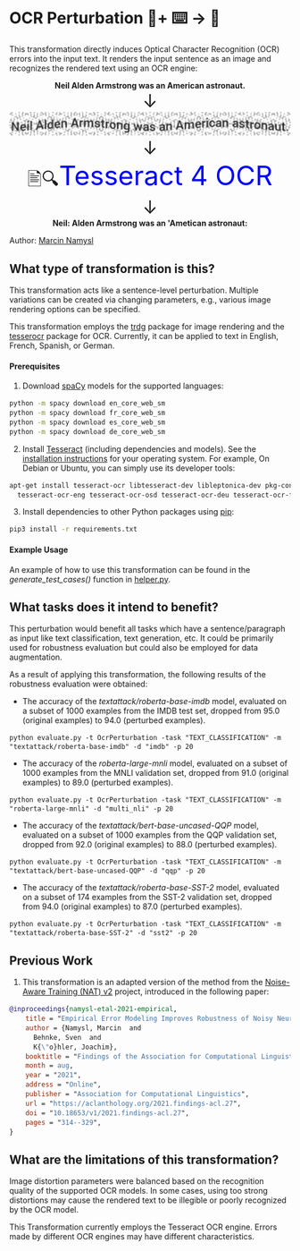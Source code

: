 # OCR Perturbation 🦎+ ⌨️ → 🐍
This transformation directly induces Optical Character Recognition (OCR) errors into the input text. It renders the input sentence as an image and recognizes the rendered text using an OCR engine:

<p align="center"> 
  <b>Neil Alden Armstrong was an American astronaut.</b>
  <br>
    <font size="+3">&#8595;</font>
  <br>
  <img src="example.png" style="zoom:200%;" />
  <br>
    <font size="+3">&#8595;</font>
  <br>
    <font size="+3">&#128441;&#128269;</font><font size="+4" color="blue">Tesseract 4 OCR</font>
  <br>
    <font size="+3">&#8595;</font>
  <br>
    <b>Neil: Alden Armstrong was an 'Ametican astronaut:</b>
</p>


Author: [Marcin Namysl](https://github.com/mnamysl/)

## What type of transformation is this?
This transformation acts like a sentence-level perturbation. Multiple variations can be created via changing parameters, e.g., various image rendering options can be specified.

This transformation employs the [trdg](https://pypi.org/project/trdg/) package for image rendering and the [tesserocr](https://pypi.org/project/tesserocr/) package for OCR. Currently, it can be applied to text in English, French, Spanish, or German.

#### Prerequisites 

1) Download [spaCy](https://pypi.org/project/spacy/) models for the supported languages:

```sh
python -m spacy download en_core_web_sm
python -m spacy download fr_core_web_sm
python -m spacy download es_core_web_sm
python -m spacy download de_core_web_sm
```
2. Install [Tesseract](https://github.com/tesseract-ocr/tesseract) (including dependencies and models). See the [installation instructions](https://tesseract-ocr.github.io/tessdoc/#compiling-and-installation) for your operating system. For example, On Debian or Ubuntu, you can simply use its developer tools:

```bash
apt-get install tesseract-ocr libtesseract-dev libleptonica-dev pkg-config \
  tesseract-ocr-eng tesseract-ocr-osd tesseract-ocr-deu tesseract-ocr-fra tesseract-ocr-spa
```

3. Install dependencies to other Python packages using [pip](https://pypi.org/project/pip/):

```bash
pip3 install -r requirements.txt
```

#### Example Usage

An example of how to use this transformation can be found in the *generate_test_cases()* function in [helper.py](../../test/helper.py).

## What tasks does it intend to benefit?
This perturbation would benefit all tasks which have a sentence/paragraph as input like text classification, text generation, etc. It could be primarily used for robustness evaluation but could also be employed for data augmentation.

As a result of applying this transformation, the following results of the robustness evaluation were obtained:

- The accuracy of the *textattack/roberta-base-imdb* model,  evaluated on a subset of 1000 examples from the IMDB test set, dropped  from 95.0 (original examples) to 94.0 (perturbed examples).

```
python evaluate.py -t OcrPerturbation -task "TEXT_CLASSIFICATION" -m "textattack/roberta-base-imdb" -d "imdb" -p 20
```

- The accuracy of the *roberta-large-mnli* model, evaluated on a subset of 1000 examples from the MNLI validation set, dropped from 91.0 (original examples) to 89.0 (perturbed examples).

```
python evaluate.py -t OcrPerturbation -task "TEXT_CLASSIFICATION" -m "roberta-large-mnli" -d "multi_nli" -p 20
```

- The accuracy of the *textattack/bert-base-uncased-QQP* model, evaluated on a subset of 1000 examples from the QQP validation set,  dropped from 92.0 (original examples) to 88.0 (perturbed examples).

```
python evaluate.py -t OcrPerturbation -task "TEXT_CLASSIFICATION" -m "textattack/bert-base-uncased-QQP" -d "qqp" -p 20
```

- The accuracy of the *textattack/roberta-base-SST-2* model,  evaluated on a subset of 174 examples from the SST-2 validation set,  dropped from 94.0 (original examples) to 87.0 (perturbed examples).

```
python evaluate.py -t OcrPerturbation -task "TEXT_CLASSIFICATION" -m "textattack/roberta-base-SST-2" -d "sst2" -p 20
```

## Previous Work

1) This transformation is an adapted version of the method from the [Noise-Aware Training (NAT) v2](https://github.com/mnamysl/nat-acl2021) project, introduced in the following paper:

```bibtex
@inproceedings{namysl-etal-2021-empirical,
    title = "Empirical Error Modeling Improves Robustness of Noisy Neural Sequence Labeling",
    author = {Namysl, Marcin  and
      Behnke, Sven  and
      K{\"o}hler, Joachim},
    booktitle = "Findings of the Association for Computational Linguistics: ACL-IJCNLP 2021",
    month = aug,
    year = "2021",
    address = "Online",
    publisher = "Association for Computational Linguistics",
    url = "https://aclanthology.org/2021.findings-acl.27",
    doi = "10.18653/v1/2021.findings-acl.27",
    pages = "314--329",
}
```


## What are the limitations of this transformation?
Image distortion parameters were balanced based on the recognition quality of the supported OCR models. In some cases, using too strong distortions may cause the rendered text to be illegible or poorly recognized by the OCR model.

This Transformation currently employs the Tesseract OCR engine. Errors made by different OCR engines may have different characteristics.

